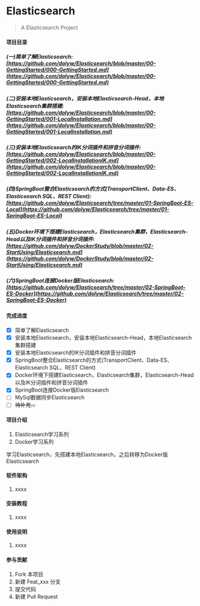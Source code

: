 # Elasticsearch

> A Elasticsearch Project

#### 项目目录

##### (一)简单了解Elasticsearch:[https://github.com/dolyw/Elasticsearch/blob/master/00-GettingStarted/000-GettingStarted.md](https://github.com/dolyw/Elasticsearch/blob/master/00-GettingStarted/000-GettingStarted.md)

##### (二)安装本地Elasticsearch，安装本地Elasticsearch-Head，本地Elasticsearch集群搭建:[https://github.com/dolyw/Elasticsearch/blob/master/00-GettingStarted/001-LocalInstallation.md](https://github.com/dolyw/Elasticsearch/blob/master/00-GettingStarted/001-LocalInstallation.md)

##### (三)安装本地Elasticsearch的IK分词插件和拼音分词插件:[https://github.com/dolyw/Elasticsearch/blob/master/00-GettingStarted/002-LocalInstallationIK.md](https://github.com/dolyw/Elasticsearch/blob/master/00-GettingStarted/002-LocalInstallationIK.md)

##### (四)SpringBoot整合Elasticsearch的方式(TransportClient、Data-ES、Elasticsearch SQL、REST Client):[https://github.com/dolyw/Elasticsearch/tree/master/01-SpringBoot-ES-Local](https://github.com/dolyw/Elasticsearch/tree/master/01-SpringBoot-ES-Local)

##### (五)Docker环境下搭建Elasticsearch，Elasticsearch集群，Elasticsearch-Head以及IK分词插件和拼音分词插件:[https://github.com/dolyw/DockerStudy/blob/master/02-StartUsing/Elasticsearch.md](https://github.com/dolyw/DockerStudy/blob/master/02-StartUsing/Elasticsearch.md)

##### (六)SpringBoot连接Docker版Elasticsearch:[https://github.com/dolyw/Elasticsearch/tree/master/02-SpringBoot-ES-Docker](https://github.com/dolyw/Elasticsearch/tree/master/02-SpringBoot-ES-Docker)

#### 完成进度

- [x] 简单了解Elasticsearch
- [x] 安装本地Elasticsearch，安装本地Elasticsearch-Head，本地Elasticsearch集群搭建
- [x] 安装本地Elasticsearch的IK分词插件和拼音分词插件
- [x] SpringBoot整合Elasticsearch的方式(TransportClient、Data-ES、Elasticsearch SQL、REST Client)
- [x] Docker环境下搭建Elasticsearch，Elasticsearch集群，Elasticsearch-Head以及IK分词插件和拼音分词插件
- [x] SpringBoot连接Docker版Elasticsearch
- [ ] MySql数据同步Elasticsearch
- [ ] ~~待补充...~~

#### 项目介绍

1. Elasticsearch学习系列
2. Docker学习系列

学习Elasticsearch，先搭建本地Elasticsearch，之后转移为Docker版Elasticsearch

#### 软件架构

1. xxxx

#### 安装教程

1. xxxx

#### 使用说明

1. xxxx

#### 参与贡献

1. Fork 本项目
2. 新建 Feat_xxx 分支
3. 提交代码
4. 新建 Pull Request